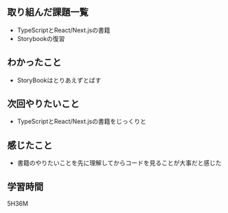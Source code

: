 ## 取り組んだ課題一覧

- TypeScriptとReact/Next.jsの書籍
- Storybookの復習

## わかったこと

- StoryBookはとりあえずとばす

## 次回やりたいこと

- TypeScriptとReact/Next.jsの書籍をじっくりと

## 感じたこと

- 書籍のやりたいことを先に理解してからコードを見ることが大事だと感じた
## 学習時間

5H36M
